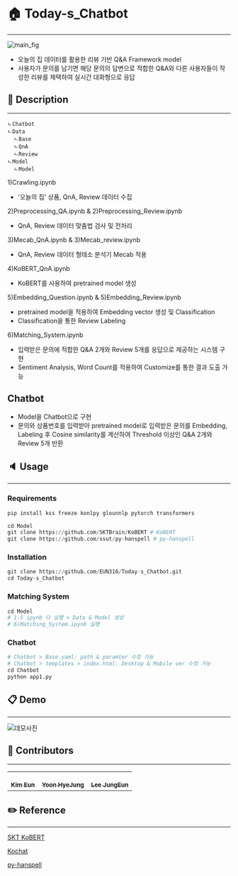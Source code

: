 # :house: Today-s_Chatbot
---
![main_fig](https://user-images.githubusercontent.com/55826228/136148719-69c0fd63-006a-4979-8650-da30bcb30a57.png)


- 오늘의 집 데이터를 활용한 리뷰 기반 Q&A Framework model<br>
- 사용자가 문의를 남기면 해당 문의의 답변으로 적합한 Q&A와 다른 사용자들이 작성한 리뷰를 채택하여 실시간 대화형으로 응답


## :vertical_traffic_light: Description
---

```
ㄴChatbot
ㄴData
  ㄴBase
  ㄴQnA
  ㄴReview
ㄴModel
  ㄴModel
```

1)Crawling.ipynb  
- '오늘의 집' 상품, QnA, Review 데이터 수집


2)Preprocessing_QA.ipynb & 2)Preprocessing_Review.ipynb  
- QnA, Review 데이터 맞춤법 검사 및 전처리 

3)Mecab_QnA.ipynb & 3)Mecab_review.ipynb  
- QnA, Review 데이터 형태소 분석기 Mecab 적용

4)KoBERT_QnA.ipynb  
- KoBERT를 사용하여 pretrained model 생성

5)Embedding_Question.ipynb & 5)Embedding_Review.ipynb  
- pretrained model을 적용하여 Embedding vector 생성 및 Classification
- Classification을 통한 Review Labeling

6)Matching_System.ipynb  
- 입력받은 문의에 적합한 Q&A 2개와 Review 5개를 응답으로 제공하는 시스템 구현
- Sentiment Analysis, Word Count를 적용하여 Customize를 통한 결과 도출 가능
    
    
## Chatbot

  - Model을 Chatbot으로 구현
  - 문의와 상품번호를 입력받아 pretrained model로 입력받은 문의를 Embedding, Labeling 후 Cosine similarity를 계산하여 Threshold 이상인 Q&A 2개와 Review 5개 반환


## :speaker: Usage

---

### Requirements
```python
pip install kss freeze konlpy glounnlp pytorch transformers

cd Model
git clone https://github.com/SKTBrain/KoBERT # KoBERT
git clone https://github.com/ssut/py-hanspell # py-hanspell
```

### Installation


```python
git clone https://github.com/EUN316/Today-s_Chatbot.git
cd Today-s_Chatbot
```

### Matching System

```python
cd Model
# 1-5 ipynb 다 실행 > Data & Model 생성
# 6)Matching_System.ipynb 실행
```

### Chatbot

```python
# Chatbot > Base.yaml: path & paramter 수정 가능
# Chatbot > templates > index.html: Desktop & Mobile ver 수정 가능
cd Chatbot
python app1.py
```

## :clipboard: Demo
---
![데모사진](https://user-images.githubusercontent.com/55127132/136147109-fe8edf4a-3b70-4dfc-88b1-1242885eac45.png)


## :speech_balloon: Contributors

---

<table>
  <tr>
    <td align="center"><a href="https://github.com/eun723"><br /><sub><b>Kim Eun</b></sub></td>
    <td align="center"><a href="https://github.com/hyz218"><br /><sub><b>Yoon HyeJung</b></sub></td>
    <td align="center"><a href="https://github.com/EUN316"><br /><sub><b>Lee JungEun</b></sub></td>
  </tr>
</table>



## :pencil2: Reference

---

[SKT KoBERT](https://github.com/SKTBrain/KoBERT)

[Kochat](https://github.com/hyunwoongko/kochat)

[py-hanspell](https://github.com/ssut/py-hanspell)

